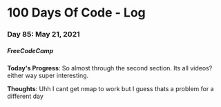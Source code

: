 # 100 Days Of Code - Log
### Day 85: May 21, 2021
##### FreeCodeCamp 

**Today's Progress**: So almost through the second section. Its all videos? either way super interesting.         

**Thoughts**: Uhh I cant get nmap to work but I guess thats a problem for a different day